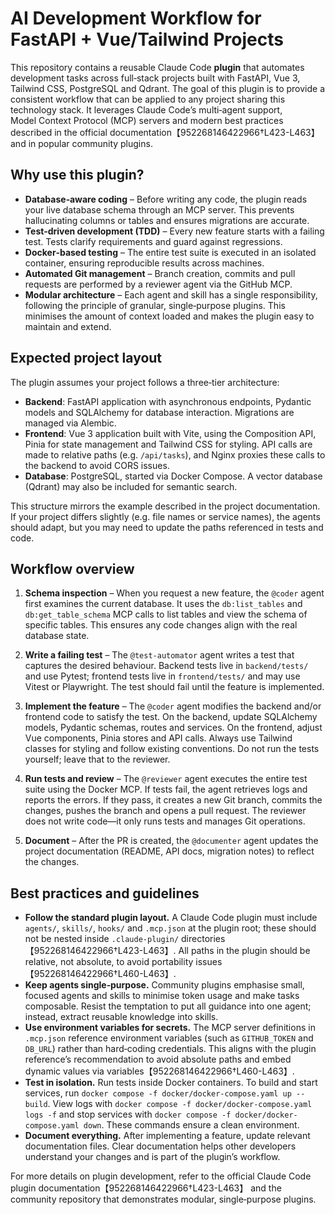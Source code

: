 # AI Development Workflow for FastAPI + Vue/Tailwind Projects

This repository contains a reusable Claude Code **plugin** that automates
development tasks across full‑stack projects built with FastAPI,
Vue 3, Tailwind CSS, PostgreSQL and Qdrant.  The goal of this plugin
is to provide a consistent workflow that can be applied to any
project sharing this technology stack.  It leverages Claude Code’s
multi‑agent support, Model Context Protocol (MCP) servers and
modern best practices described in the official
documentation【952268146422966†L423-L463】 and in popular community
plugins.

## Why use this plugin?

- **Database‑aware coding** – Before writing any code, the plugin reads
  your live database schema through an MCP server.  This prevents
  hallucinating columns or tables and ensures migrations are accurate.
- **Test‑driven development (TDD)** – Every new feature starts with a
  failing test.  Tests clarify requirements and guard against
  regressions.
- **Docker‑based testing** – The entire test suite is executed in an
  isolated container, ensuring reproducible results across machines.
- **Automated Git management** – Branch creation, commits and pull
  requests are performed by a reviewer agent via the GitHub MCP.
- **Modular architecture** – Each agent and skill has a single
  responsibility, following the principle of granular, single‑purpose
  plugins.  This minimises the amount of
  context loaded and makes the plugin easy to maintain and extend.

## Expected project layout

The plugin assumes your project follows a three‑tier architecture:

- **Backend**: FastAPI application with asynchronous endpoints,
  Pydantic models and SQLAlchemy for database interaction.  Migrations
  are managed via Alembic.
- **Frontend**: Vue 3 application built with Vite, using the
  Composition API, Pinia for state management and Tailwind CSS for
  styling.  API calls are made to relative paths (e.g. `/api/tasks`),
  and Nginx proxies these calls to the backend to avoid CORS issues.
- **Database**: PostgreSQL, started via Docker Compose.  A vector
  database (Qdrant) may also be included for semantic search.

This structure mirrors the example described in the project
documentation.  If your project differs slightly (e.g. file names or
service names), the agents should adapt, but you may need to update
the paths referenced in tests and code.

## Workflow overview

1. **Schema inspection** – When you request a new feature, the
   `@coder` agent first examines the current database.  It uses the
   `db:list_tables` and `db:get_table_schema` MCP calls to list tables
   and view the schema of specific tables.  This ensures any code
   changes align with the real database state.

2. **Write a failing test** – The `@test‑automator` agent writes a
   test that captures the desired behaviour.  Backend tests live in
   `backend/tests/` and use Pytest; frontend tests live in
   `frontend/tests/` and may use Vitest or Playwright.  The test
   should fail until the feature is implemented.

3. **Implement the feature** – The `@coder` agent modifies the
   backend and/or frontend code to satisfy the test.  On the backend,
   update SQLAlchemy models, Pydantic schemas, routes and services.
   On the frontend, adjust Vue components, Pinia stores and API calls.
   Always use Tailwind classes for styling and follow existing
   conventions.  Do not run the tests yourself; leave that to the
   reviewer.

4. **Run tests and review** – The `@reviewer` agent executes the
   entire test suite using the Docker MCP.  If tests fail, the agent
   retrieves logs and reports the errors.  If they pass, it creates
   a new Git branch, commits the changes, pushes the branch and opens
   a pull request.  The reviewer does not write code—it only runs
   tests and manages Git operations.

5. **Document** – After the PR is created, the `@documenter` agent
   updates the project documentation (README, API docs, migration
   notes) to reflect the changes.

## Best practices and guidelines

- **Follow the standard plugin layout.**  A Claude Code plugin must
  include `agents/`, `skills/`, `hooks/` and `.mcp.json` at the
  plugin root; these should not be nested inside `.claude-plugin/`
  directories【952268146422966†L423-L463】.  All paths in the plugin
  should be relative, not absolute, to avoid portability issues
 【952268146422966†L460-L463】.
- **Keep agents single‑purpose.**  Community plugins emphasise small,
  focused agents and skills to minimise token usage and make tasks
  composable.  Resist the temptation to put
  all guidance into one agent; instead, extract reusable knowledge
  into skills.
- **Use environment variables for secrets.**  The MCP server
  definitions in `.mcp.json` reference environment variables (such as
  `GITHUB_TOKEN` and `DB_URL`) rather than hard‑coding credentials.
  This aligns with the plugin reference’s recommendation to avoid
  absolute paths and embed dynamic values via variables【952268146422966†L460-L463】.
- **Test in isolation.**  Run tests inside Docker containers.  To
  build and start services, run `docker compose -f docker/docker-compose.yaml up --build`.
  View logs with `docker compose -f docker/docker-compose.yaml logs -f` and stop
  services with `docker compose -f docker/docker-compose.yaml down`.  These
  commands ensure a clean environment.
- **Document everything.**  After implementing a feature, update
  relevant documentation files.  Clear documentation helps other
  developers understand your changes and is part of the plugin’s
  workflow.

For more details on plugin development, refer to the official Claude
Code plugin documentation【952268146422966†L423-L463】 and the
community repository that demonstrates modular, single‑purpose plugins.
